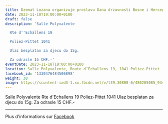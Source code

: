 ```yaml
---
title: Dzemat Lozana organizuje proslavu Dana drzavnosti Bosne i Hercegovine
date: 2023-11-18T19:00:00+0100
draft: false
description: 'Salle Polyvalente

  Rte d''Echallens 19

  Poliez-Pittet 1041

  Ulaz besplatan za djecu do 15g.

  Za odrasle 15 CHF.-'
eventDate: 2023-11-18T19:00:00+0100
location: Salle Polyvalente, Route d’Echallens 19, 1041 Poliez-Pittet
facebook_id: '1330476484506898'
weight: 30
image: https://scontent-iad3-1.xx.fbcdn.net/v/t39.30808-6/480285085_944333661160567_3277375841641556820_n.jpg?_nc_cat=107&ccb=1-7&_nc_sid=9e60e4&_nc_ohc=sUwfcnv6H60Q7kNvwE54huV&_nc_oc=Adm4uhSo00k_qvZkynhL8xSao6V4xNmUQlWTsiGxwkGEcmXY7VE0y-HxkRy-EqNsCw0&_nc_zt=23&_nc_ht=scontent-iad3-1.xx&edm=ABTKTjYEAAAA&_nc_gid=5Dmx_9bROCzWz_s5IysU3g&oh=00_AfXtffI6gNQ-Cd2_aqW-QtpO0gz3bjxHyv2F-flxgqd5Ow&oe=68B03D1F
---
```


Salle Polyvalente
Rte d'Echallens 19
Poliez-Pittet 1041
Ulaz besplatan za djecu do 15g.
Za odrasle 15 CHF.-

---

Plus d'informations sur [Facebook](https://facebook.com/events/1330476484506898)